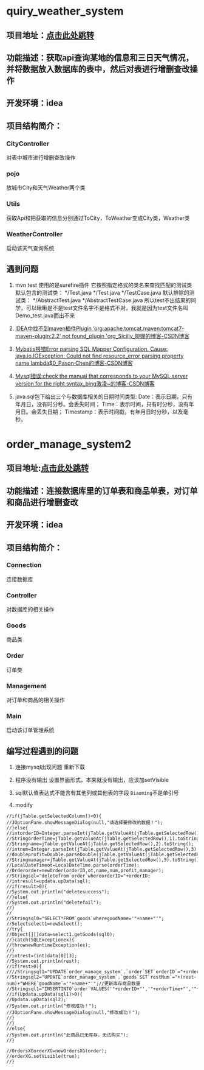 # quiry_weather_system
## 项目地址：[点击此处跳转](https://github.com/hh404358/quiry_weather_system)
## 功能描述：获取api查询某地的信息和三日天气情况，并将数据放入数据库的表中，然后对表进行增删查改操作
## 开发环境：idea
## 项目结构简介：
### CityController
对表中城市进行增删查改操作
### pojo
放城市City和天气Weather两个类
### Utils
获取Api和把获取的信息分别通过ToCity，ToWeather变成City类，Weather类
### WeatherController
启动该天气查询系统
## 遇到问题
1. mvn test 使用的是surefire插件
它按照指定格式的类名来查找匹配的测试类
默认包含的测试类：
*/Test.java
*/Test.java
*/TestCase.java
默认排除的测试类：
*/AbstractTest.java
*/AbstractTestCase.java
所以test不出结果的同学，可以瞅瞅是不是test文件名字不是格式不对，我就是因为test文件名叫Demo_test.java而出不来


2. [IDEA中找不到maven插件Plugin ‘org.apache.tomcat.maven:tomcat7-maven-plugin:2.2‘ not found_plugin 'org_Sicilly_琬姗的博客-CSDN博客](https://blog.csdn.net/weixin_37551036/article/details/119382042#:~:text=%E5%9C%A8Setting%E4%B8%AD%E5%8B%BE%E9%80%89Use%20plugin%20registry%20%E7%84%B6%E5%90%8E%E7%82%B9%E5%87%BBFile%20%F0%9F%A1%92%20Invalidate%20Caches%EF%BC%8C%E7%82%B9%E5%87%BBInvalidate,and%20Restart%20%E7%AD%89%E5%BE%85IDEA%E9%87%8D%E5%90%AF%E5%90%8E%E4%B8%8D%E5%86%8D%E6%8A%A5%E9%94%99%EF%BC%9A%20Maven%20Maven%20%E6%89%BE%E4%B8%8D%E5%88%B0%20%E2%80%9D%E9%94%99%E8%AF%AF%E3%80%82)

3. [Mybatis报错Error parsing SQL Mapper Configuration. Cause: java.io.IOException: Could not find resource_error parsing property name lambda$0_Pason·Chen的博客-CSDN博客](https://blog.csdn.net/weixin_37551036/article/details/119382042#:~:text=%E5%9C%A8Setting%E4%B8%AD%E5%8B%BE%E9%80%89Use%20plugin%20registry%20%E7%84%B6%E5%90%8E%E7%82%B9%E5%87%BBFile%20%F0%9F%A1%92%20Invalidate%20Caches%EF%BC%8C%E7%82%B9%E5%87%BBInvalidate,and%20Restart%20%E7%AD%89%E5%BE%85IDEA%E9%87%8D%E5%90%AF%E5%90%8E%E4%B8%8D%E5%86%8D%E6%8A%A5%E9%94%99%EF%BC%9A%20Maven%20Maven%20%E6%89%BE%E4%B8%8D%E5%88%B0%20%E2%80%9D%E9%94%99%E8%AF%AF%E3%80%82)

4. [Mysql错误:check the manual that corresponds to your MySQL server version for the right syntax_bing激凌~的博客-CSDN博客](https://blog.csdn.net/LT_lover/article/details/78912450)

5. java.sql包下给出三个与数据库相关的日期时间类型:
Date：表示日期，只有年月日，没有时分秒。会丢失时间；
Time：表示时间，只有时分秒，没有年月日。会丢失日期；
Timestamp：表示时间戳，有年月日时分秒，以及毫秒。



# order_manage_system2
## 项目地址:[点击此处跳转](https://github.com/hh404358/order_manage_system2)
## 功能描述：连接数据库里的订单表和商品单表，对订单和商品进行增删查改
## 开发环境：idea
## 项目结构简介：
### Connection
连接数据库
### Controller
对数据库的相关操作
### Goods
商品类
### Order 
订单类
### Management
对订单和商品的相关操作
### Main
启动该订单管理系统
## 编写过程遇到的问题
1. 连接mysql出现问题
重新下载
2. 程序没有输出
设置界面形式，本来就没有输出，应该加setVisible
3. sql默认值表达式不能含有其他列或其他表的字段
`Biaoming`不是单引号

4. modify
~~~
//if(jTable.getSelectedColumn()<0){
//JOptionPane.showMessageDialog(null,"请选择要修改的数据！");
//}else{
//intorderID=Integer.parseInt(jTable.getValueAt(jTable.getSelectedRow(),0).toString());
//StringorderTime=jTable.getValueAt(jTable.getSelectedRow(),1).toString();
//Stringname=jTable.getValueAt(jTable.getSelectedRow(),2).toString();
//intnum=Integer.parseInt(jTable.getValueAt(jTable.getSelectedRow(),3).toString());
//doubleprofit=Double.parseDouble(jTable.getValueAt(jTable.getSelectedRow(),4).toString());
//Stringmanager=jTable.getValueAt(jTable.getSelectedRow(),5).toString();
//LocalDateTimeot=LocalDateTime.parse(orderTime);
//Orderorder=newOrder(orderID,ot,name,num,profit,manager);
//Stringsql="deletefrom`order`whereorderID="+orderID;
//intresult=updata.upData(sql);
//if(result>0){
//System.out.println("deletesuccess");
//}else{
//System.out.println("deletefail");
//}
//
//Stringsql0="SELECT*FROM`goods`wheregoodName='"+name+"'";
//Selectselect1=newSelect();
//try{
//Object[][]data=select1.getGoods(sql0);
//}catch(SQLExceptionex){
//thrownewRuntimeException(ex);
//}
//intrest=(int)data[0][3];
//System.out.println(rest);
//if(rest>0){
////Stringsql1="UPDATE`order_manage_system`.`order`SET`orderID`="+orderID+"orderTime="+orderTime+"goodsName="+name+"num="+num+"manager="+manager+"WHERE`orderID`="+preID;
//Stringsql2="UPDATE`order_manage_system`.`goods`SET`restNum`="+(rest-num)+"WHERE`goodName`='"+name+"'";//更新库存商品数量
//Stringsql1="INSERTINTO`order`VALUES('"+orderID+"','"+orderTime+"','"+name+"','"+num+"','"+manager+"')";
//if(Updata.upData(sql1)>0){
//Updata.upData(sql2);
//System.out.println("修改成功！");
//JOptionPane.showMessageDialog(null,"修改成功！");
//}
//}
//else{
//System.out.println("此商品已无库存，无法购买");
//}

//OrdersXGorderXG=newOrdersXG(order);
//orderXG.setVisible(true);
//}
~~~

